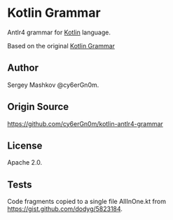 # Kotlin Grammar

Antlr4 grammar for [Kotlin](http://kotlinlang.org) language.

Based on the original [Kotlin Grammar](https://kotlinlang.org/docs/reference/grammar.html)

## Author

Sergey Mashkov @cy6erGn0m.

## Origin Source

<https://github.com/cy6erGn0m/kotlin-antlr4-grammar>

## License

Apache 2.0.

## Tests

Code fragments copied to a single file AllInOne.kt from 
<https://gist.github.com/dodyg/5823184>.